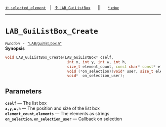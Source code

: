 [&#8592; `selected_element`](LAB--gui--lab_guilistbox--selected_element.md)&nbsp;&nbsp;&nbsp;|&nbsp;&nbsp;&nbsp;[&#8593; `LAB_GuiListBox`](LAB--gui--lab_guilistbox.md)&nbsp;&nbsp;&nbsp;&nbsp;&nbsp;&nbsp;||&nbsp;&nbsp;&nbsp;&nbsp;&nbsp;&nbsp;<small>[\* xdoc](../xdoc/LAB/gui.xmd#L221)</small>
***

# `LAB_GuiListBox_Create`
<small>*Function* &nbsp; - &nbsp; ["LAB/gui/list_box.h"](../include/LAB/gui/list_box.h)</small>  
**Synopsis**

```cpp
void LAB_GuiListBox_Create(LAB_GuiListBox* cself,
                            int x, int y, int w, int h,
                            size_t element_count, const char* const* elements,
                            void (*on_selection)(void* user, size_t element),
                            void*  on_selection_user);
```

## Parameters
**`cself`** &#8213; The list box  
**`x,y,w,h`** &#8213; The position and size of the list box  
**`element_count,elements`** &#8213; The elements as strings  
**`on_selection,on_selection_user`** &#8213; Callback on selection  
